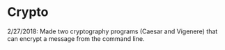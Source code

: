 # Crypto

2/27/2018:
Made two cryptography programs (Caesar and Vigenere) that can encrypt a message from the command line.
